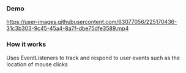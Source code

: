 ### Demo

 https://user-images.githubusercontent.com/63077056/225170436-31c3b303-9c45-45a4-8a7f-dbe75dfe3589.mp4

### How it works

Uses EventListeners to track and respond to user events such as the location of mouse clicks

